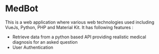 # MedBot
This is a web application where various web technologies used including VueJs, Python, PHP and Material Kit. It has following features :
* Retrieve data from a python based API providing realistic medical diagnosis for an asked question
* User Authentication
